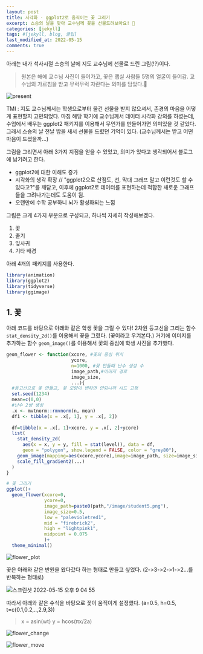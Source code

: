 ```yaml
---
layout: post
title: 시각화 - ggplot2로 움직이는 꽃 그리기 
excerpt: 스승의 날을 맞아 교수님께 꽃을 선물드려보아요! 🌺
categories: [jekyll]
tags: #[jekyll, blog, 꿀팁]
last_modified_at: 2022-05-15
comments: true
---
```

아래는 내가 석사시절 스승의 날에 지도 교수님께 선물로 드린 그림(!?)이다.

> 원본은 해에 교수님 사진이 들어가고, 꽃은 랩실 사람들 5명의 얼굴이 들어감. 교수님의 가르침을 받고 무럭무럭 자란다는 의미를 담았다.🌱

![present](https://user-images.githubusercontent.com/47768004/168471008-a88d2fa6-4517-4241-8a86-822505abd6e7.gif)

TMI : 지도 교수님께서는 학생으로부터 물건 선물을 받지 않으셔서, 존경의 마음을 어떻게 표현할지 고민되었다. 마침 해당 학기에 교수님께서 데이터 시각화 강의를 하셨는데, 수업에서 배우는 ggplot2 패키지를 이용해서 무언가를 만들어가면 의미있을 것 같았다. 그래서 스승의 날 전날 밤을 새서 선물을 드렸던 기억이 있다. 
(교수님께서는 받고 어떤 마음이 드셨을까...)

그림을 그리면서 아래 3가지 지점을 얻을 수 있었고, 의미가 있다고 생각되어서 블로그에 남기려고 한다. 

- ggplot2에 대한 이해도 증가 
- 시각화의 생각 확장 // "ggplot2으로 산점도, 선, 막대 그래프 말고 이런것도 할 수 있다고?"를 깨닫고, 이후에 ggplot2로 데이터를 표현하는데 적합한 새로운 그래프들을 그려나가는데도 도움이 됨.
- 오랜만에 수학 공부하니 뇌가 활성화되는 느낌 

그림은 크게 4가지 부분으로 구성되고, 하나씩 자세히 작성해보겠다. 
1. 꽃 
2. 줄기 
3. 잎사귀
4. 기타 배경 

아래 4개의 패키지를 사용한다. 
``` R
library(animation)
library(ggplot2)
library(tidyverse)
library(ggimage)
```

## 1. 꽃 

아래 코드를 바탕으로 아래와 같은 학생 꽃을 그릴 수 있다! 
2차원 등고선을 그리는 함수 `stat_density_2d()`를 이용해서 꽃을 그렸다. (꽃이라고 우겨본다.) 거기에 이미지를 추가하는 함수 `geom_image()`를 이용해서 꽃의 중심에 학생 사진을 추가했다. 
```R
geom_flower <- function(xcore, #꽃의 중심 위치 
                        ycore,
                        n=1000, #꽃 만들때 난수 생성 수  
                        image_path,#이미지 경로 
                        image_size,
                        ...){
  #등고선으로 꽃 만들고, 꽃 모양이 변하면 안되니까 시드 고정 
  set.seed(1234) 
  mean=c(0,0)
  #난수 2쌍 생성
  .x <- mvtnorm::rmvnorm(n, mean) 
  df1 <- tibble(x = .x[, 1], y = .x[, 2])
  
  df=tibble(x = .x[, 1]+xcore, y = .x[, 2]+ycore)
  list(
    stat_density_2d(
      aes(x = x, y = y, fill = stat(level)), data = df, 
      geom = "polygon", show.legend = FALSE, color = "grey80"),
    geom_image(mapping=aes(xcore,ycore),image=image_path, size=image_size),
    scale_fill_gradient2(...)
  )
}

# 꽃 그리기 
ggplot()+
  geom_flower(xcore=0,
              ycore=0,
              image_path=paste0(path,"/image/student5.png"),
              image_size=0.5,
              low = "palevioletred1", 
              mid = "firebrick2", 
              high = "lightpink1",
              midpoint = 0.075
              )+
  theme_minimal()
```

![flower_plot](https://user-images.githubusercontent.com/47768004/168469861-a1311ff9-f6f3-40eb-af13-d5833e02dee0.png)

꽃은 아래와 같은 반원을 왔다갔다 하는 형태로 만들고 싶었다. (2->3->2->1->2...를 반복하는 형태로)

![스크린샷 2022-05-15 오후 9 04 55](https://user-images.githubusercontent.com/47768004/168471848-39fa43dc-88b0-4749-aac0-e54fd463abca.png)

따라서 아래와 같은 수식을 바탕으로 꽃이 움직이게 설정했다. (a=0.5, h=0.5, t=c(0.1,0.2,..,2.9,3))
> x = asin(wt)
> y = hcos(πx/2a)

![flower_change](https://user-images.githubusercontent.com/47768004/168471444-a08c6549-9cf5-4772-b6fd-d58de0083d3b.png)

![flower_move](https://user-images.githubusercontent.com/47768004/168472158-03ef49c0-9177-433e-8d4f-b328da2660c2.gif)


